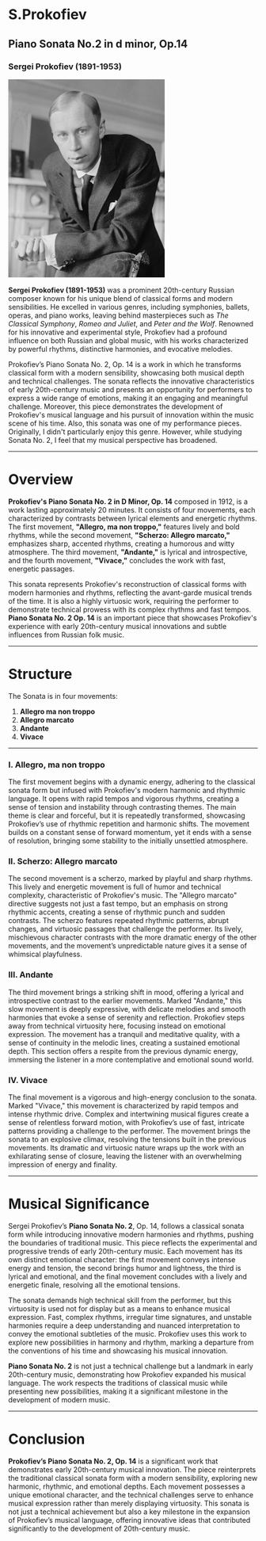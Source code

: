 # S.Prokofiev
##  Piano Sonata No.2 in d minor, Op.14
### Sergei Prokofiev (1891-1953)

<img src="prokofimage.png">


**Sergei Prokofiev (1891-1953)** was a prominent 20th-century Russian composer known for his unique blend of classical forms and modern sensibilities. He excelled in various genres, including symphonies, ballets, operas, and piano works, leaving behind masterpieces such as *The Classical Symphony*, *Romeo and Juliet*, and *Peter and the Wolf*. Renowned for his innovative and experimental style, Prokofiev had a profound influence on both Russian and global music, with his works characterized by powerful rhythms, distinctive harmonies, and evocative melodies.

Prokofiev’s Piano Sonata No. 2, Op. 14 is a work in which he transforms classical form with a modern sensibility, showcasing both musical depth and technical challenges. The sonata reflects the innovative characteristics of early 20th-century music and presents an opportunity for performers to express a wide range of emotions, making it an engaging and meaningful challenge. Moreover, this piece demonstrates the development of Prokofiev's musical language and his pursuit of innovation within the music scene of his time. 
Also, this sonata was one of my performance pieces. Originally, I didn't particularly enjoy this genre. However, while studying Sonata No. 2, I feel that my musical perspective has broadened.

---

# Overview

**Prokofiev's Piano Sonata No. 2 in D Minor, Op. 14** composed in 1912, is a work lasting approximately 20 minutes. It consists of four movements, each characterized by contrasts between lyrical elements and energetic rhythms. The first movement, **"Allegro, ma non troppo,"** features lively and bold rhythms, while the second movement, **"Scherzo: Allegro marcato,"** emphasizes sharp, accented rhythms, creating a humorous and witty atmosphere. The third movement, **"Andante,"** is lyrical and introspective, and the fourth movement, **"Vivace,"** concludes the work with fast, energetic passages.

This sonata represents Prokofiev's reconstruction of classical forms with modern harmonies and rhythms, reflecting the avant-garde musical trends of the time. It is also a highly virtuosic work, requiring the performer to demonstrate technical prowess with its complex rhythms and fast tempos. **Piano Sonata No. 2 Op. 14** is an important piece that showcases Prokofiev's experience with early 20th-century musical innovations and subtle influences from Russian folk music.

---

# Structure

The Sonata is in four movements:

1. **Allegro ma non troppo**
2. **Allegro marcato**
3. **Andante**
4. **Vivace**

---


### I. Allegro, ma non troppo
The first movement begins with a dynamic energy, adhering to the classical sonata form but infused with Prokofiev's modern harmonic and rhythmic language. It opens with rapid tempos and vigorous rhythms, creating a sense of tension and instability through contrasting themes. The main theme is clear and forceful, but it is repeatedly transformed, showcasing Prokofiev’s use of rhythmic repetition and harmonic shifts. The movement builds on a constant sense of forward momentum, yet it ends with a sense of resolution, bringing some stability to the initially unsettled atmosphere.

### II. Scherzo: Allegro marcato
The second movement is a scherzo, marked by playful and sharp rhythms. This lively and energetic movement is full of humor and technical complexity, characteristic of Prokofiev's music. The "Allegro marcato" directive suggests not just a fast tempo, but an emphasis on strong rhythmic accents, creating a sense of rhythmic punch and sudden contrasts. The scherzo features repeated rhythmic patterns, abrupt changes, and virtuosic passages that challenge the performer. Its lively, mischievous character contrasts with the more dramatic energy of the other movements, and the movement’s unpredictable nature gives it a sense of whimsical playfulness.

### III. Andante
The third movement brings a striking shift in mood, offering a lyrical and introspective contrast to the earlier movements. Marked "Andante," this slow movement is deeply expressive, with delicate melodies and smooth harmonies that evoke a sense of serenity and reflection. Prokofiev steps away from technical virtuosity here, focusing instead on emotional expression. The movement has a tranquil and meditative quality, with a sense of continuity in the melodic lines, creating a sustained emotional depth. This section offers a respite from the previous dynamic energy, immersing the listener in a more contemplative and emotional sound world.

### IV. Vivace
The final movement is a vigorous and high-energy conclusion to the sonata. Marked "Vivace," this movement is characterized by rapid tempos and intense rhythmic drive. Complex and intertwining musical figures create a sense of relentless forward motion, with Prokofiev’s use of fast, intricate patterns providing a challenge to the performer. The movement brings the sonata to an explosive climax, resolving the tensions built in the previous movements. Its dramatic and virtuosic nature wraps up the work with an exhilarating sense of closure, leaving the listener with an overwhelming impression of energy and finality.

---

# Musical Significance 

Sergei Prokofiev’s **Piano Sonata No. 2**, Op. 14, follows a classical sonata form while introducing innovative modern harmonies and rhythms, pushing the boundaries of traditional music. This piece reflects the experimental and progressive trends of early 20th-century music. Each movement has its own distinct emotional character: the first movement conveys intense energy and tension, the second brings humor and lightness, the third is lyrical and emotional, and the final movement concludes with a lively and energetic finale, resolving all the emotional tensions.

The sonata demands high technical skill from the performer, but this virtuosity is used not for display but as a means to enhance musical expression. Fast, complex rhythms, irregular time signatures, and unstable harmonies require a deep understanding and nuanced interpretation to convey the emotional subtleties of the music. Prokofiev uses this work to explore new possibilities in harmony and rhythm, marking a departure from the conventions of his time and showcasing his musical innovation.

**Piano Sonata No. 2** is not just a technical challenge but a landmark in early 20th-century music, demonstrating how Prokofiev expanded his musical language. The work respects the traditions of classical music while presenting new possibilities, making it a significant milestone in the development of modern music.

---

# Conclusion

 **Prokofiev’s Piano Sonata No. 2, Op. 14** is a significant work that demonstrates early 20th-century musical innovation. The piece reinterprets the traditional classical sonata form with a modern sensibility, exploring new harmonic, rhythmic, and emotional depths. Each movement possesses a unique emotional character, and the technical challenges serve to enhance musical expression rather than merely displaying virtuosity. This sonata is not just a technical achievement but also a key milestone in the expansion of Prokofiev’s musical language, offering innovative ideas that contributed significantly to the development of 20th-century music.

 
